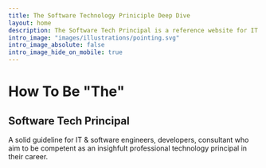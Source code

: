 ```yaml
---
title: The Software Technology Priniciple Deep Dive
layout: home
description: The Software Tech Principal is a reference website for IT & software engineers/developers/consultant who aims to grow to become a technology principal. This website contains fundumental basics, concepts, growth roadmaps, techniques, why and hows as well as inisghts to technolgy focusing on delivering value to readers. The Tech Priciples offers a growth model to small-enterprise businesses, offers digital transformations, tech-at-core solutions.
intro_image: "images/illustrations/pointing.svg"
intro_image_absolute: false
intro_image_hide_on_mobile: true
---
```


# How To Be "The"
## Software Tech Principal

A solid guideline for IT & software engineers, developers, consultant who aim to be competent as an insighfult professional technology principal in their career.